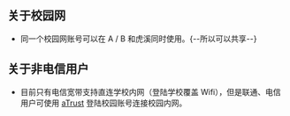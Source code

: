 ## 关于校园网
- 同一个校园网账号可以在 A / B 和虎溪同时使用。{--所以可以共享--}
## 关于非电信用户
- 目前只有电信宽带支持直连学校内网（登陆学校覆盖 Wifi），但是联通、电信用户可使用 [aTrust](https://atrust.cqu.edu.cn) 登陆校园账号连接校园内网。